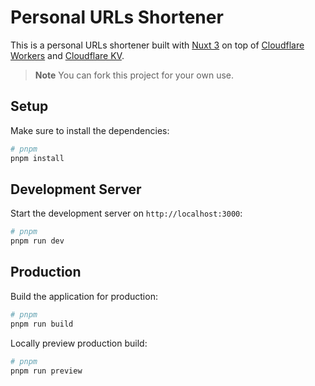 # Personal URLs Shortener

This is a personal URLs shortener built with [Nuxt 3](https://nuxt.com) on top of [Cloudflare Workers](https://workers.cloudflare.com/) and [Cloudflare KV](https://www.cloudflare.com/products/workers-kv/).

> **Note**
> You can fork this project for your own use.

## Setup

Make sure to install the dependencies:

```bash
# pnpm
pnpm install
```

## Development Server

Start the development server on `http://localhost:3000`:

```bash
# pnpm
pnpm run dev
```

## Production

Build the application for production:

```bash
# pnpm
pnpm run build
```

Locally preview production build:

```bash
# pnpm
pnpm run preview
```
